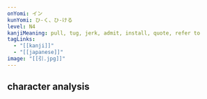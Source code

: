 ```yaml
---
onYomi: イン
kunYomi: ひ-く、ひ-ける
level: N4
kanjiMeaning: pull, tug, jerk, admit, install, quote, refer to
tagLinks:
  - "[[kanji]]"
  - "[[japanese]]"
image: "[[引.jpg]]"
---
```

## character analysis